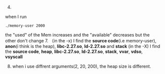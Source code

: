 4. 
when I run 
```
./memory-user 2000
```
the "used" of the Mem increases and the "available" decreases
but the other don't change
7. 
（in the -x)
I find the **source code**(i.e memory-user), **anon**(i think is the heap), **libc-2.27.so**, **ld-2.27.so** and **stack**
(in the -X)
I find the **source code**, **heap**, **libc-2.27.so**, **ld-2.27.so**, **stack**, **vvar**, **vdso**, **vsyscall**

8. when i use diffrent arguments(2, 20, 200), the heap size is different.